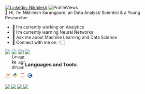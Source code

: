 [![Linkedin: Nikhilesh](https://img.shields.io/badge/-Nikhilesh-blue?style=flat-square&logo=Linkedin&logoColor=white)](https://www.linkedin.com/in/nikhileshsarangpure/)
![ProfileViews](https://komarev.com/ghpvc/?username=NikhileshSarangpure&label=Profile+Views)
<br/>
👋 Hi, I’m Nikhilesh Sarangpure, an Data Analyst/ Scientist & a Young Researcher

- 🔭 I’m currently working on Analytics
- 🌱 I’m currently learning Neural Networks
- 💬 Ask me about Machine Learning and Data Science
- 📲 Connect with me on: 👇🏻
<a href="www.twitter.com/NikhileshSaran1">
  <img align="left"  width="22px" src="https://img.icons8.com/color/48/000000/twitter.png" />
</a>
<a href="www.linkedin.com/in/nikhilesh-sarangpure-537ba8219">
  <img align="left" alt="Linkedin" width="22px" src="https://img.icons8.com/color/48/000000/linkedin-2--v2.png" />
</a>
<a href="https://www.instagram.com/itz_me_genial/">
  <img align="left" alt="Instagram" width="22px" src="https://img.icons8.com/color/48/000000/instagram-new.png" />
</a>
<a href="https://www.facebook.com/nikhilesh.sarangpure.921/">
  <img align ="left" width ="22px" src="https://img.icons8.com/color/48/000000/facebook-new.png" />
</a>
</br>

### Languages and Tools:

<!-----Languages and Tools------>
<code><img height="20" src= "https://raw.githubusercontent.com/github/explore/80688e429a7d4ef2fca1e82350fe8e3517d3494d/topics/tensorflow/tensorflow.png"></code>
<code><img height="20" src="https://raw.githubusercontent.com/github/explore/80688e429a7d4ef2fca1e82350fe8e3517d3494d/topics/python/python.png"></code>
<code><img height="20" src="https://raw.githubusercontent.com/github/explore/80688e429a7d4ef2fca1e82350fe8e3517d3494d/topics/jupyter-notebook/jupyter-notebook.png"></code>
<code><img height="20" src = "https://raw.githubusercontent.com/github/explore/80688e429a7d4ef2fca1e82350fe8e3517d3494d/topics/c/c.png"></code>
<!-----Top Languages------>

<img align="center" src="https://github-readme-stats.vercel.app/api/top-langs/?username=NikhileshSarangpure&theme=dark" />
<!-----GitHub Stats------>

<img align="center" src = "https://github-readme-stats.vercel.app/api?username=NikhileshSarangpure&&show_icons=true&title_color=ffffff&icon_color=bb2acf&text_color=daf7dc&bg_color=151515">
<!-----Projects------>
<a href="https://github.com/NikhileshSarangpure/Smile-Selfie">
 <img align="center" src="https://github-readme-stats.vercel.app/api/pin/?username=NikhileshSarangpure&repo=Smile-Selfie&theme=dark" />
</a>
<a href="https://github.com/NikhileshSarangpure/Thyroid-Detection">
 <img align="center" src="https://github-readme-stats.vercel.app/api/pin/?username=NikhileshSarangpure&repo=Thyroid-Detection&theme=dark" />
</a>

